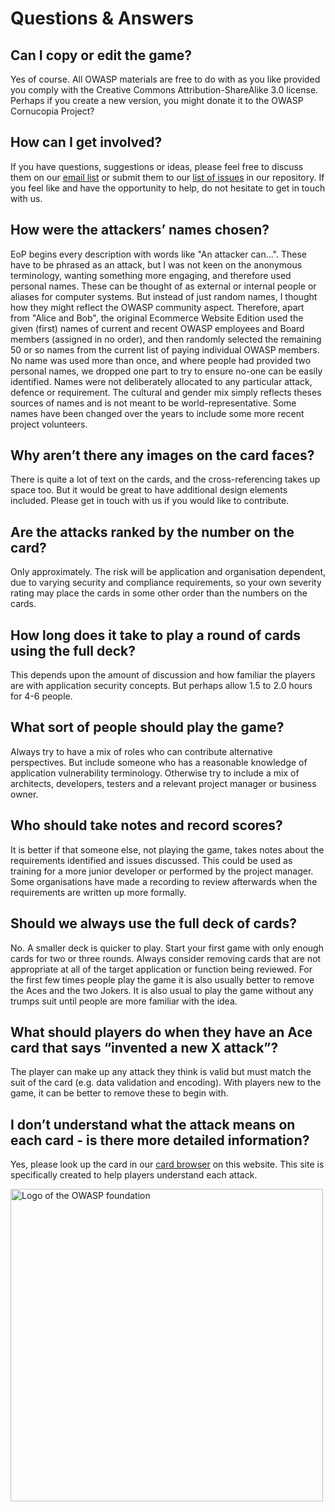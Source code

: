 # Questions & Answers

## Can I copy or edit the game?

Yes of course. All OWASP materials are free to do with as you like provided you comply with the Creative Commons Attribution-ShareAlike 3.0 license. Perhaps if you create a new version, you might donate it to the OWASP Cornucopia Project?

## How can I get involved?

If you have questions, suggestions or ideas, please feel free to discuss them on our [email list](https://groups.google.com/a/owasp.org/g/cornucopia-project 'OWASP Cornucopia google mailing list [external]')
or submit them to our [list of issues](https://github.com/OWASP/cornucopia/issues 'OWASP Cornucopia github issues [external]') in our repository.
If you feel like and have the opportunity to help, do not hesitate to get in touch with us.

## How were the attackers’ names chosen?

EoP begins every description with words like "An attacker can...". These have to be phrased as an attack, but I was not keen on the anonymous terminology, wanting something more engaging, and therefore used personal names. These can be thought of as external or internal people or aliases for computer systems. But instead of just random names, I thought how they might reflect the OWASP community aspect. Therefore, apart from "Alice and Bob", the original Ecommerce Website Edition used the given (first) names of current and recent OWASP employees and Board members (assigned in no order), and then randomly selected the remaining 50 or so names from the current list of paying individual OWASP members. No name was used more than once, and where people had provided two personal names, we dropped one part to try to ensure no-one can be easily identified. Names were not deliberately allocated to any particular attack, defence or requirement. The cultural and gender mix simply reflects theses sources of names and is not meant to be world-representative. Some names have been changed over the years to include some more recent project volunteers.

## Why aren’t there any images on the card faces?

There is quite a lot of text on the cards, and the cross-referencing takes up space too. But it would be great to have additional design elements included.
Please get in touch with us if you would like to contribute.

## Are the attacks ranked by the number on the card?

Only approximately. The risk will be application and organisation dependent, due to varying security and compliance requirements, so your own severity rating may place the cards in some other order than the numbers on the cards.

## How long does it take to play a round of cards using the full deck?

This depends upon the amount of discussion and how familiar the players are with application security concepts. But perhaps allow 1.5 to 2.0 hours for 4-6 people.

## What sort of people should play the game?

Always try to have a mix of roles who can contribute alternative perspectives. But include someone who has a reasonable knowledge of application vulnerability terminology. Otherwise try to include a mix of architects, developers, testers and a relevant project manager or business owner.

## Who should take notes and record scores?

It is better if that someone else, not playing the game, takes notes about the requirements identified and issues discussed. This could be used as training for a more junior developer or performed by the project manager. Some organisations have made a recording to review afterwards when the requirements are written up more formally.

## Should we always use the full deck of cards?

No. A smaller deck is quicker to play. Start your first game with only enough cards for two or three rounds. Always consider removing cards that are not appropriate at all of the target application or function being reviewed. For the first few times people play the game it is also usually better to remove the Aces and the two Jokers. It is also usual to play the game without any trumps suit until people are more familiar with the idea.

## What should players do when they have an Ace card that says “invented a new X attack”?

The player can make up any attack they think is valid but must match the suit of the card (e.g. data validation and encoding). With players new to the game, it can be better to remove these to begin with.

## I don’t understand what the attack means on each card - is there more detailed information?

Yes, please look up the card in our [card browser](/cards) on this website. This site is specifically created to help players understand each attack.

<img alt="Logo of the OWASP foundation" src="/images/owasp-logo.png" width="500vw"/>
